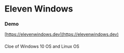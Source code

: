 # Eleven Windows

### Demo

[https://elevenwindows.dev](https://elevenwindows.dev)

###

Cloe of Windows 10 OS and Linux OS

